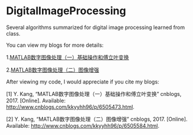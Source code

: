 # DigitalImageProcessing
Several algorithms summarized for digital image processing learned from class.

You can view my blogs for more details:  

1.[MATLAB数字图像处理（一）基础操作和傅立叶变换](http://www.cnblogs.com/kkyyhh96/p/6505473.html)  

2.[MATLAB数字图像处理（二）图像增强](http://www.cnblogs.com/kkyyhh96/p/6505584.html)

After viewing my code, I would appreciate if you cite my blogs:

[1] Y. Kang, “MATLAB数字图像处理（一）基础操作和傅立叶变换” cnblogs, 2017. [Online]. Available: http://www.cnblogs.com/kkyyhh96/p/6505473.html.  

[2] Y. Kang, “MATLAB数字图像处理（二）图像增强” cnblogs, 2017. [Online]. Available: http://www.cnblogs.com/kkyyhh96/p/6505584.html.
